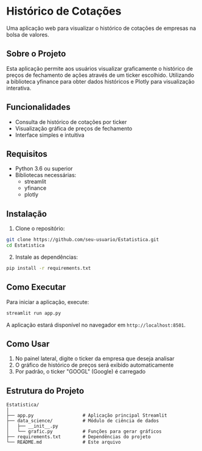 # Histórico de Cotações

Uma aplicação web para visualizar o histórico de cotações de empresas na bolsa de valores.

## Sobre o Projeto

Esta aplicação permite aos usuários visualizar graficamente o histórico de preços de fechamento de ações através de um ticker escolhido. Utilizando a biblioteca yfinance para obter dados históricos e Plotly para visualização interativa.

## Funcionalidades

- Consulta de histórico de cotações por ticker
- Visualização gráfica de preços de fechamento
- Interface simples e intuitiva

## Requisitos

- Python 3.6 ou superior
- Bibliotecas necessárias:
  - streamlit
  - yfinance
  - plotly

## Instalação

1. Clone o repositório:
```bash
git clone https://github.com/seu-usuario/Estatistica.git
cd Estatistica
```

2. Instale as dependências:
```bash
pip install -r requirements.txt
```

## Como Executar

Para iniciar a aplicação, execute:
```bash
streamlit run app.py
```

A aplicação estará disponível no navegador em `http://localhost:8501`.

## Como Usar

1. No painel lateral, digite o ticker da empresa que deseja analisar
2. O gráfico de histórico de preços será exibido automaticamente
3. Por padrão, o ticker "GOOGL" (Google) é carregado

## Estrutura do Projeto

```
Estatistica/
│
├── app.py                  # Aplicação principal Streamlit
├── data_science/           # Módulo de ciência de dados
│   ├── __init__.py
│   └── grafic.py           # Funções para gerar gráficos
├── requirements.txt        # Dependências do projeto
└── README.md               # Este arquivo
```
